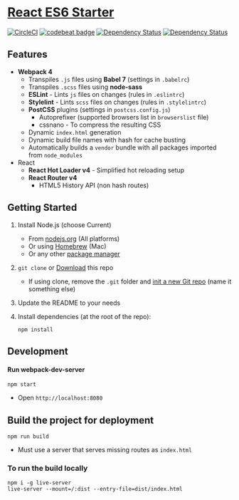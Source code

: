 # [React ES6 Starter](https://github.com/alexilyaev/react-es6-starter)

[![CircleCI](https://circleci.com/gh/alexilyaev/react-es6-starter.svg?style=shield&circle-token=e51a95d02f9b923f13cb91e1ba62d9250bc3b961)](https://circleci.com/gh/alexilyaev/react-es6-starter)
[![codebeat badge](https://codebeat.co/badges/9b379fde-5e50-4c18-81b5-3b27b9bf7fae)](https://codebeat.co/projects/github-com-alexilyaev-react-es6-starter-master)
[![Dependency Status](https://david-dm.org/alexilyaev/react-es6-starter.svg)](https://david-dm.org/alexilyaev/react-es6-starter)
[![Dependency Status](https://david-dm.org/alexilyaev/react-es6-starter/dev-status.svg)](https://david-dm.org/alexilyaev/react-es6-starter#info=devDependencies)

## Features

- **Webpack 4**
  - Transpiles `.js` files using **Babel 7** (settings in `.babelrc`)
  - Transpiles `.scss` files using **node-sass**
  - **ESLint** - Lints `js` files on changes (rules in `.eslintrc`)
  - **Stylelint** - Lints `scss` files on changes (rules in `.stylelintrc`)
  - **PostCSS** plugins (settings in `postcss.config.js`)
    - Autoprefixer (supported browsers list in `browserslist` file)
    - cssnano - To compress the resulting CSS
  - Dynamic `index.html` generation
  - Dynamic build file names with hash for cache busting
  - Automatically builds a `vendor` bundle with all packages imported from `node_modules`
- React
  - **React Hot Loader v4** - Simplified hot reloading setup
  - **React Router v4**
    - HTML5 History API (non hash routes)

## Getting Started

1. Install Node.js (choose Current)
   - From [nodejs.org](https://nodejs.org/) (All platforms)
   - Or using [Homebrew](http://blog.teamtreehouse.com/install-node-js-npm-mac) (Mac)
   - Or any other [package manager](https://github.com/joyent/node/wiki/Installing-Node.js-via-package-manager)
1. `git clone` or [Download](https://github.com/alexilyaev/react-es6-starter/archive/master.zip) this repo
   - If using clone, remove the `.git` folder and [init a new Git repo](https://help.github.com/articles/adding-an-existing-project-to-github-using-the-command-line/) (name it something else)
1. Update the README to your needs
1. Install dependencies (at the root of the repo):

   ```
   npm install
   ```

## Development

#### Run webpack-dev-server

```
npm start
```

- Open `http://localhost:8080`

## Build the project for deployment

```
npm run build
```

- Must use a server that serves missing routes as `index.html`

### To run the build locally

```
npm i -g live-server
live-server --mount=/:dist --entry-file=dist/index.html
```
